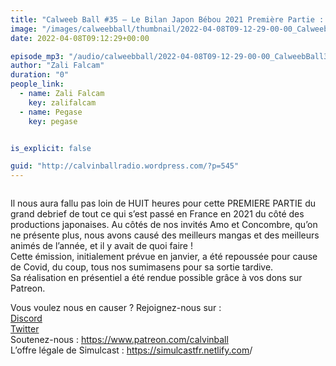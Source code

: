```yaml
---
title: "Calweeb Ball #35 – Le Bilan Japon Bébou 2021 Première Partie : mangas et animes"
image: "/images/calweebball/thumbnail/2022-04-08T09-12-29-00-00_CalweebBall35LeBilanJaponBbou2021PremirePartiemangasetanimes.jpg"
date: 2022-04-08T09:12:29+00:00

episode_mp3: "/audio/calweebball/2022-04-08T09-12-29-00-00_CalweebBall35LeBilanJaponBbou2021PremirePartiemangasetanimes.mp3"
author: "Zali Falcam"
duration: "0"
people_link: 
  - name: Zali Falcam
    key: zalifalcam
  - name: Pegase
    key: pegase


is_explicit: false

guid: "http://calvinballradio.wordpress.com/?p=545"
---
```


<PodcastHeader/>

<!-- ECRIRE LA DESCRIPTION DE L'EPISODE SOUS CETTE LIGNE -->

<img src="/resources/calweebball/2022-04-08T09-12-29-00-00_CalweebBall35LeBilanJaponBbou2021PremirePartiemangasetanimes/c35.jpg" alt="">



 

<a href="" rel="nofollow"></a>
 



<p>Il nous aura fallu pas loin de HUIT heures pour cette PREMIERE PARTIE du grand debrief de tout ce qui s’est passé en France en 2021 du côté des productions japonaises. Au côtés de nos invités Amo et Concombre, qu’on ne présente plus, nous avons causé des meilleurs mangas et des meilleurs animés de l’année, et il y avait de quoi faire ! <br>Cette émission, initialement prévue en janvier, a été repoussée pour cause de Covid, du coup, tous nos sumimasens pour sa sortie tardive.<br>Sa réalisation en présentiel a été rendue possible grâce à vos dons sur Patreon.</p>



<p>Vous voulez nous en causer ? Rejoignez-nous sur :<br><a href="http://discordapp.com/invite/4RnA9v7" rel="nofollow">Discord</a><br><a href="https://twitter.com/Calvinball_FM?lang=fr" rel="nofollow">Twitter</a><br>Soutenez-nous : <a href="https://www.patreon.com/calvinball" rel="nofollow">https://www.patreon.com/calvinball</a><br>L’offre légale de Simulcast : <a href="https://simulcastfr.netlify.com/" rel="nofollow">https://simulcastfr.netlify.com</a>/  </p>


